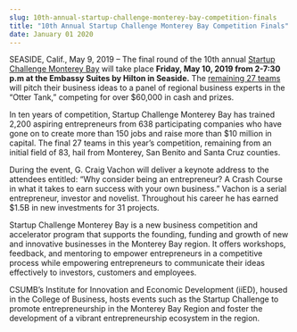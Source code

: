 ```yaml
---
slug: 10th-annual-startup-challenge-monterey-bay-competition-finals
title: "10th Annual Startup Challenge Monterey Bay Competition Finals"
date: January 01 2020
---
```


<p>SEASIDE, Calif., May 9, 2019 – The final round of the 10th annual <a href="https://startupmontereybay.com/startup-challenge-monterey-bay/">Startup Challenge Monterey Bay</a> will take place <b>Friday, May 10, 2019 from 2-7:30 p.m at the Embassy Suites by Hilton in Seaside.</b> The <a href="https://startupmontereybay.com/startup-challenge-monterey-bay/startup-challenge-2019-finalists/">remaining 27 teams</a> will pitch their business ideas to a panel of regional business experts in the “Otter Tank,” competing for over $60,000 in cash and prizes.</p><p>In ten years of competition, Startup Challenge Monterey Bay has trained 2,200 aspiring entrepreneurs from 638 participating companies who have gone on to create more than 150 jobs and raise more than $10 million in capital. The final 27 teams in this year’s competition, remaining from an initial field of 83, hail from Monterey, San Benito and Santa Cruz counties.</p><p>During the event, G. Craig Vachon will deliver a keynote address to the attendees entitled: “Why consider being an entrepreneur? A Crash Course in what it takes to earn success with your own business.” Vachon is a serial entrepreneur, investor and novelist. Throughout his career he has earned $1.5B in new investments for 31 projects. <i></i></p><p>Startup Challenge Monterey Bay is a new business competition and accelerator program that supports the founding, funding and growth of new and innovative businesses in the Monterey Bay region. It offers workshops, feedback, and mentoring to empower entrepreneurs in a competitive process while empowering entrepreneurs to communicate their ideas effectively to investors, customers and employees.</p><p>CSUMB’s Institute for Innovation and Economic Development (iiED), housed in the College of Business, hosts events such as the Startup Challenge to promote entrepreneurship in the Monterey Bay Region and foster the development of a vibrant entrepreneurship ecosystem in the region.</p>
